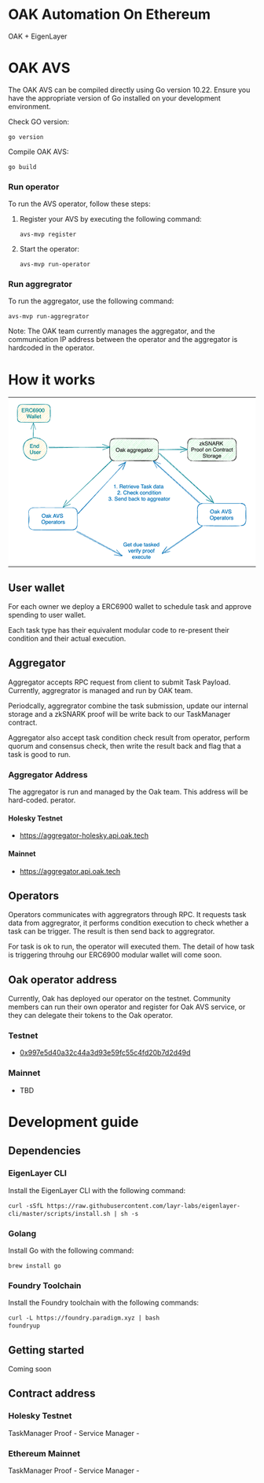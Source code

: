 # OAK Automation On Ethereum

OAK + EigenLayer

# OAK AVS

The OAK AVS can be compiled directly using Go version 10.22. Ensure you have the appropriate version of Go installed on your development environment.

Check GO version:

```
go version
```

Compile OAK AVS:

```
go build
```

### Run operator

To run the AVS operator, follow these steps:
1. Register your AVS by executing the following command:
	```
	avs-mvp register 
	```
1. Start the operator:
	```
	avs-mvp run-operator
	```

### Run aggregrator

To run the aggregator, use the following command:

```
avs-mvp run-aggregrator
```

Note: The OAK team currently manages the aggregator, and the communication IP address between the operator and the aggregator is hardcoded in the operator.

# How it works

<table><tr><td bgcolor='white'><img src="docs/highlevel-diagram.png"/></td></tr></table>


## User wallet

For each owner we deploy a ERC6900 wallet to schedule task and approve spending
to user wallet.

Each task type has their equivalent modular code to re-present their condition
and their actual execution.

## Aggregator

Aggregator accepts RPC request from client to submit Task Payload. Currently, aggregrator is managed and run by OAK team.

Periodcally, aggregrator combine the task submission, update our internal
storage and a zkSNARK proof will be write back to our TaskManager contract.

Aggregator also accept task condition check result from operator, perform quorum
and consensus check, then write the result back and flag that a task is good to
run.

### Aggregator Address

The aggregator is run and managed by the Oak team. This address will be hard-coded.
perator.

#### Holesky Testnet

- https://aggregator-holesky.api.oak.tech

#### Mainnet

- https://aggregator.api.oak.tech

## Operators

Operators communicates with aggregrators through RPC. It requests task data from aggregrator, it performs condition execution to check whether a task can be trigger. The result is then send back to aggregrator.

For task is ok to run, the operator will executed them. The detail of how task
is triggering throuhg our ERC6900 modular wallet will come soon.

## Oak operator address

Currently, Oak has deployed our operator on the testnet. Community members can run their own operator and register for Oak AVS service, or they can delegate their tokens to the Oak operator.

### Testnet

- [0x997e5d40a32c44a3d93e59fc55c4fd20b7d2d49d](https://holesky.eigenlayer.xyz/operator/0x997e5d40a32c44a3d93e59fc55c4fd20b7d2d49d)

### Mainnet

- TBD

# Development guide

## Dependencies

### EigenLayer CLI

Install the EigenLayer CLI with the following command:

```
curl -sSfL https://raw.githubusercontent.com/layr-labs/eigenlayer-cli/master/scripts/install.sh | sh -s
```

### Golang

Install Go with the following command:

```
brew install go
```

### Foundry Toolchain

Install the Foundry toolchain with the following commands:

```
curl -L https://foundry.paradigm.xyz | bash
foundryup
```

## Getting started

Coming soon

## Contract address

### Holesky Testnet

TaskManager Proof - 
Service Manager - 


### Ethereum Mainnet

TaskManager Proof - 
Service Manager - 
